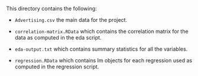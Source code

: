 This directory contains the following:

* `Advertising.csv` the main data for the project.

* `correlation-matrix.RData` which contains the correlation matrix for the data as computed in the eda script.

* `eda-output.txt` which contains summary statistics for all the variables.

* `regression.RData` which contains lm objects for each regression used as computed in the regression script.
